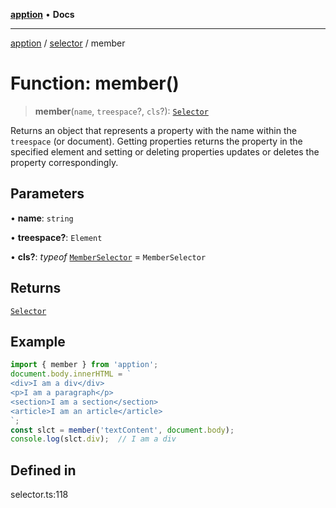 [**apption**](../../README.md) • **Docs**

***

[apption](../../modules.md) / [selector](../README.md) / member

# Function: member()

> **member**(`name`, `treespace`?, `cls`?): [`Selector`](../classes/Selector.md)

Returns an object that represents a property with the name within the `treespace` (or document).
Getting properties returns the property in the specified element and setting or deleting properties 
updates or deletes the property correspondingly.

## Parameters

• **name**: `string`

• **treespace?**: `Element`

• **cls?**: *typeof* [`MemberSelector`](../classes/MemberSelector.md) = `MemberSelector`

## Returns

[`Selector`](../classes/Selector.md)

## Example

```ts
import { member } from 'apption';
document.body.innerHTML = `
<div>I am a div</div>
<p>I am a paragraph</p>
<section>I am a section</section>
<article>I am an article</article>
`;
const slct = member('textContent', document.body);
console.log(slct.div);  // I am a div
```

## Defined in

selector.ts:118
